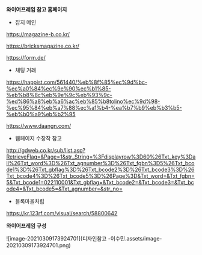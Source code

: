 **와이어프레임 참고 홈페이지**

- 잡지 메인

https://magazine-b.co.kr/

https://bricksmagazine.co.kr/

https://form.de/



- 채팅 거래

https://happist.com/561440/%eb%8f%85%ec%9d%bc-%ec%a0%84%ec%9e%90%ec%b1%85-%eb%b8%8c%eb%9e%9c%eb%93%9c-%ed%86%a8%eb%a6%ac%eb%85%b8tolino%ec%9d%98-%ec%95%84%eb%a7%88%ec%a1%b4-%ea%b7%b9%eb%b3%b5-%eb%b0%a9%eb%b2%95

https://www.daangn.com/



- 웹페이지 수장작 참고

http://gdweb.co.kr/sub/list.asp?RetrieveFlag=&Page=1&str_String=%3Fdisplayrow%3D60%26Txt_key%3Dall%26Txt_word%3D%26Txt_agnumber%3D%26Txt_fgbn%3D5%26Txt_bcode1%3D%26Txt_gbflag%3D%26Txt_bcode2%3D%26Txt_bcode3%3D%26Txt_bcode4%3D%26Txt_bcode5%3D%26Page%3D&Txt_word=&Txt_fgbn=5&Txt_bcode1=022110001&Txt_gbflag=&Txt_bcode2=&Txt_bcode3=&Txt_bcode4=&Txt_bcode5=&Txt_agnumber=&str_no=



- 블록마을처럼

https://kr.123rf.com/visual/search/58800642



**와이어프레임 구성**

![image-20210309173924701](디자인참고 -이수민.assets/image-20210309173924701.png)